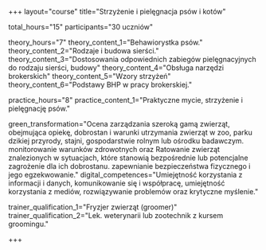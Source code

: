 +++
layout="course"
title="Strzyżenie i pielęgnacja psów i kotów"

total_hours="15"
participants="30 uczniów"

theory_hours="7"
theory_content_1="Behawiorystka psów."
theory_content_2="Rodzaje i budowa sierści."
theory_content_3="Dostosowania odpowiednich zabiegów pielęgnacyjnych do rodzaju sierści, budowy"
theory_content_4="Obsługa narzędzi brokerskich"
theory_content_5="Wzory strzyżeń"
theory_content_6="Podstawy BHP w pracy brokerskiej."

practice_hours="8"
practice_content_1="Praktyczne mycie, strzyżenie i pielęgnację psów."

green_transformation="Ocena zarządzania szeroką gamą zwierząt, obejmująca opiekę, dobrostan i warunki utrzymania zwierząt w zoo, parku dzikiej przyrody, stajni, gospodarstwie rolnym lub ośrodku badawczym. monitorowanie warunków zdrowotnych oraz Ratowanie zwierząt znalezionych w sytuacjach, które stanowią bezpośrednie lub potencjalne zagrożenie dla ich dobrostanu. zapewnianie bezpieczeństwa fizycznego i jego egzekwowanie."
digital_competences="Umiejętność korzystania z informacji i danych, komunikowanie się i współpracę, umiejętność korzystania z mediów, rozwiązywanie problemów oraz krytyczne myślenie."

trainer_qualification_1="Fryzjer zwierząt (groomer)"
trainer_qualification_2="Lek. weterynarii lub zootechnik z kursem groomingu."

+++